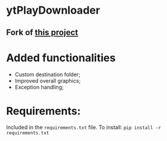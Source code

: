 # ytPlayDownloader
## Fork of [this project](https://github.com/preethamb97/Youtube-Playlist-downloader-using-python)

# Added functionalities
- Custom destination folder;
- Improved overall graphics;
- Exception handling;

# Requirements:
Included in the ```requirements.txt``` file. To install:
```pip install -r requirements.txt```
